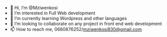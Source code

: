 - 👋 Hi, I’m @Mziwenkosi
- 👀 I’m interested in Full Web development
- 🌱 I’m currently learning Wordpress and other languages
- 💞️ I’m looking to collaborate on any project in front end web development
- 📫 How to reach me, 0680876252/mziwenkosi830@gmail.com

<!---
Mziwenkosi/Mziwenkosi is a ✨ special ✨ repository because its `README.md` (this file) appears on your GitHub profile.
You can click the Preview link to take a look at your changes.
--->
